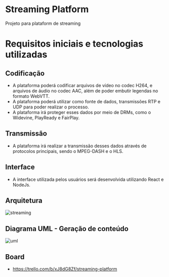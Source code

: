 # Streaming Platform
Projeto para plataform de streaming

# Requisitos iniciais e tecnologias utilizadas
## Codificação
- A plataforma poderá codificar arquivos de vídeo no codec H264, e arquivos de áudio no codec AAC, além de poder embutir legendas no formato WebVTT.
- A plataforma poderá utilizar como fonte de dados, transmissões RTP e UDP para poder realizar o processo.
- A plataforma irá proteger esses dados por meio de DRMs, como o Widevine, PlayReady e FairPlay.
## Transmissão
- A plataforma irá realizar a transmissão desses dados através de protocolos principais, sendo o MPEG-DASH e o HLS.
## Interface
- A interface utilizada pelos usuários será desenvolvida utilizando React e NodeJs.


## Arquitetura
![streaming](https://user-images.githubusercontent.com/19559256/206879526-7525ffb2-8c19-49b1-9c77-6a0a621aba3b.png)

## Diagrama UML - Geração de conteúdo
![uml](https://user-images.githubusercontent.com/30806566/216202954-e4158489-1e4b-4c98-b6ba-49f9ec54683f.png)

## Board
- https://trello.com/b/xJ8dG8Zf/streaming-platform

